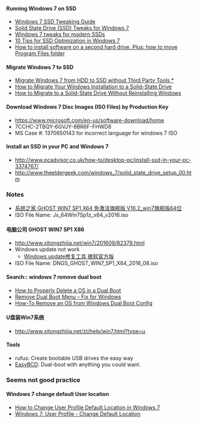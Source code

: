 
#### Running Windows 7 on SSD
* [Windows 7 SSD Tweaking Guide](http://www.overclock.net/t/1133897/windows-7-ssd-tweaking-guide)
* [Solid State Drive (SSD) Tweaks for Windows 7](https://www.computing.net/howtos/show/solid-state-drive-ssd-tweaks-for-windows-7/552.html)
* [Windows 7 tweaks for modern SSDs](http://www.pcadvisor.co.uk/how-to/windows/windows-7-tweaks-for-modern-ssds-3374812/)
* [10 Tips for SSD Optimization in Windows 7](http://www.disk-partition.com/kb/tips-ssd-optimization-windows7-1.html)
* [How to install software on a second hard drive. Plus: how to move Program Files folder](http://www.pcadvisor.co.uk/how-to/windows/how-install-software-second-hard-drive-move-program-files-folder-in-windows-3500581/)

#### Migrate Windows 7 to SSD
* [Migrate Windows 7 from HDD to SSD without Third Party Tools *](http://www.disk-partition.com/kb/migrate-win7-ssd.html)
* [How to Migrate Your Windows Installation to a Solid-State Drive](http://www.howtogeek.com/97242/how-to-migrate-windows-7-to-a-solid-state-drive/)
* [How to Migrate to a Solid-State Drive Without Reinstalling Windows](http://lifehacker.com/5837543/how-to-migrate-to-a-solid-state-drive-without-reinstalling-windows)

#### Download Windows 7 Disc Images (ISO Files) by Production Key
* https://www.microsoft.com/en-us/software-download/home
* 7CCHC-2TBQY-6GVJY-8BR6F-FHWD8
* MS Case #: 1370650143 for incorrect language for windows 7 ISO

#### Install an SSD in your PC and Windows 7
* http://www.pcadvisor.co.uk/how-to/desktop-pc/install-ssd-in-your-pc-3374767/
* http://www.theeldergeek.com/windows_7/solid_state_drive_setup_00.htm

### Notes
* [系统之家 GHOST WIN7 SP1 X64 免激活旗舰版 V16.2_win7旗舰版64位](http://www.mohuishou.com/win7/1228.html)
* ISO File Name: Js_64Win7Sp1z_x64_v2016.iso

#### 电脑公司 GHOST WIN7 SP1 X86
* http://www.xitongzhijia.net/win7/201609/82379.html
* Windows update not work
  - [Windows update修复工具 微软官方版](http://www.doudouxitong.net/tools/xiaogongju/2014/0320/694.html)
* ISO File Name: DNGS_GHOST_WIN7_SP1_X64_2016_08.iso

#### Search:: windows 7 remove dual boot
* [How to Properly Delete a OS in a Dual Boot](http://www.sevenforums.com/tutorials/210983-dual-boot-delete-os.html)
* [Remove Dual Boot Menu – Fix for Windows](https://neosmart.net/wiki/remove-dual-boot-menu/)
* [How-To Remove an OS from Windows Dual Boot Config](https://www.groovypost.com/howto/howto/how-to-remove-an-os-from-windows-dual-boot-config/)

#### U盘装Win7系统
* http://www.xitongzhijia.net/zt/help/win7.html?type=u

#### Tools
* rufus: Create bootable USB drives the easy way
* [EasyBCD](http://neosmart.net/EasyBCD/): Dual-boot with anything you could want.

### Seems not good practice
#### Windows 7 change default User location
* [How to Change User Profile Default Location in Windows 7](https://www.nextofwindows.com/how-to-change-user-profile-default-location-in-windows-7)
* [Windows 7: User Profile - Change Default Location](http://www.sevenforums.com/tutorials/87555-user-profile-change-default-location.html)
